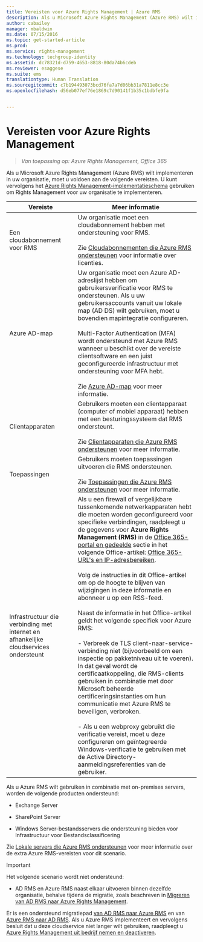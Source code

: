 ```yaml
---
title: Vereisten voor Azure Rights Management | Azure RMS
description: Als u Microsoft Azure Rights Management (Azure RMS) wilt implementeren in uw organisatie, moet u voldoen aan de volgende vereisten. U kunt vervolgens het Azure Rights Management-implementatieschema gebruiken om Rights Management voor uw organisatie te implementeren.
author: cabailey
manager: mbaldwin
ms.date: 07/15/2016
ms.topic: get-started-article
ms.prod: 
ms.service: rights-management
ms.technology: techgroup-identity
ms.assetid: dc78321d-d759-4653-8818-80da74b6cdeb
ms.reviewer: esaggese
ms.suite: ems
translationtype: Human Translation
ms.sourcegitcommit: c7b194493073bcd76fa7a7d06bb31a7811e8cc3e
ms.openlocfilehash: d56eb077ef76e1869c7d90141f1b35c1bdbfe9fa


---
```


# Vereisten voor Azure Rights Management

>*Van toepassing op: Azure Rights Management, Office 365*


Als u Microsoft Azure Rights Management (Azure RMS) wilt implementeren in uw organisatie, moet u voldoen aan de volgende vereisten. U kunt vervolgens het [Azure Rights Management-implementatieschema](../plan-design/deployment-roadmap.md) gebruiken om Rights Management voor uw organisatie te implementeren.

|Vereiste|Meer informatie|
|---------------|--------------------|
|Een cloudabonnement voor RMS|Uw organisatie moet een cloudabonnement hebben met ondersteuning voor RMS.<br /><br />Zie [Cloudabonnementen die Azure RMS ondersteunen](requirements-subscriptions.md) voor informatie over licenties.|
|Azure AD-map|Uw organisatie moet een Azure AD-adreslijst hebben om gebruikersverificatie voor RMS te ondersteunen. Als u uw gebruikersaccounts vanuit uw lokale map (AD DS) wilt gebruiken, moet u bovendien mapintegratie configureren.<br /><br />Multi-Factor Authentication (MFA) wordt ondersteund met Azure RMS wanneer u beschikt over de vereiste clientsoftware en een juist geconfigureerde infrastructuur met ondersteuning voor MFA hebt.<br /><br />Zie [Azure AD-map](requirements-azure-ad.md) voor meer informatie.|
|Clientapparaten|Gebruikers moeten een clientapparaat (computer of mobiel apparaat) hebben met een besturingssysteem dat RMS ondersteunt.<br /><br />Zie [Clientapparaten die Azure RMS ondersteunen](requirements-client-devices.md) voor meer informatie.|
|Toepassingen|Gebruikers moeten toepassingen uitvoeren die RMS ondersteunen.<br /><br />Zie [Toepassingen die Azure RMS ondersteunen](requirements-applications.md) voor meer informatie.|
|Infrastructuur die verbinding met internet en afhankelijke cloudservices ondersteunt|Als u een firewall of vergelijkbare tussenkomende netwerkapparaten hebt die moeten worden geconfigureerd voor specifieke verbindingen, raadpleegt u de gegevens voor **Azure Rights Management (RMS)** in de [Office 365-portal en gedeelde](https://support.office.com/article/Office-365-URLs-and-IP-address-ranges-8548a211-3fe7-47cb-abb1-355ea5aa88a2#BKMK_Portal-identity) sectie in het volgende Office-artikel: [Office 365-URL's en IP-adresbereiken](https://support.office.com/en-US/article/Office-365-URLs-and-IP-address-ranges-8548a211-3fe7-47cb-abb1-355ea5aa88a2).<br /><br />Volg de instructies in dit Office-artikel om op de hoogte te blijven van wijzigingen in deze informatie en abonneer u op een RSS-feed.<br /><br />Naast de informatie in het Office-artikel geldt het volgende specifiek voor Azure RMS:<br /><br />- Verbreek de TLS client-naar-service-verbinding niet (bijvoorbeeld om een inspectie op pakketniveau uit te voeren). In dat geval wordt de certificaatkoppeling, die RMS-clients gebruiken in combinatie met door Microsoft beheerde certificeringsinstanties om hun communicatie met Azure RMS te beveiligen, verbroken.<br /><br />- Als u een webproxy gebruikt die verificatie vereist, moet u deze configureren om geïntegreerde Windows-verificatie te gebruiken met de Active Directory-aanmeldingsreferenties van de gebruiker.|

Als u Azure RMS wilt gebruiken in combinatie met on-premises servers, worden de volgende producten ondersteund:

-   Exchange Server

-   SharePoint Server

-   Windows Server-bestandsservers die ondersteuning bieden voor Infrastructuur voor Bestandsclassificering

Zie [Lokale servers die Azure RMS ondersteunen](requirements-servers.md) voor meer informatie over de extra Azure RMS-vereisten voor dit scenario.

> [!IMPORTANT]
> Het volgende scenario wordt niet ondersteund:
> 
> -   AD RMS en Azure RMS naast elkaar uitvoeren binnen dezelfde organisatie, behalve tijdens de migratie, zoals beschreven in [Migreren van AD RMS naar Azure Rights Management](../plan-design/migrate-from-ad-rms-to-azure-rms.md).
> 
> Er is een ondersteund migratiepad [van AD RMS naar Azure RMS](http://technet.microsoft.com/library/Dn858447.aspx) en van [Azure RMS naar AD RMS](http://msdn.microsoft.com/library/azure/dn629429.aspx). Als u Azure RMS implementeert en vervolgens besluit dat u deze cloudservice niet langer wilt gebruiken, raadpleegt u [Azure Rights Management uit bedrijf nemen en deactiveren](../deploy-use/decommission-deactivate.md).






<!--HONumber=Aug16_HO4-->


